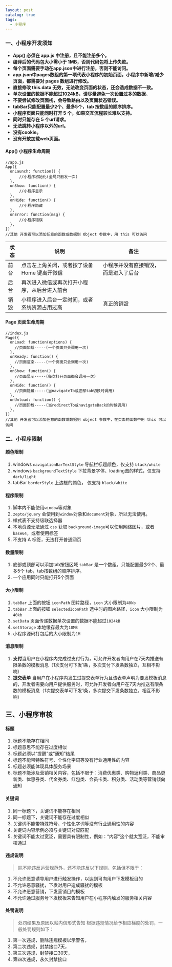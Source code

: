 ```yaml
---
layout: post
catalog: true
tags:
  - 小程序
---
```

### 一、小程序开发须知
- **App() 必须在 app.js 中注册，且不能注册多个。**
- **编译后的代码包大小需小于 1MB，否则代码包将上传失败。**
- **每个页面需要手动在app.json中进行注册，否则不能访问。**
- **app.json中pages数组的第一项代表小程序的初始页面，小程序中新增/减少页面，都需要对 pages 数组进行修改。**
- **直接修改 this.data 无效，无法改变页面的状态，还会造成数据不一致。**
- **单次设置的数据不能超过1024kB，请尽量避免一次设置过多的数据**。
- **不要尝试修改页面栈，会导致路由以及页面状态错误。**
- **tabBar只能配置最少2个、最多5个，tab 按数组的顺序排序。**
- **小程序页面只能同时打开 5 个，如果交互流程较长难以支持。**
- **同时只能存在 5 个url请求。**
- **无法跳转小程序以外的url。**
- **没有cookie。**
- **没有开放加载web页面。**

#### App() 小程序生命周期

```
//app.js
App({
  onLaunch: function() { 
      //小程序初始化(全局只触发一次)
  },
  onShow: function() {
      //小程序显示
  },
  onHide: function() {
      //小程序隐藏
  },
  onError: function(msg) {
      //小程序错误
  },
})
//其他 开发者可以添加任意的函数或数据到 Object 参数中，用 this 可以访问
```

| 状态 | 说明                                         | 备注                                 |
| ---- | -------------------------------------------- | ------------------------------------ |
| 前台 | 点击左上角关闭，或者按了设备 Home 键离开微信 | 小程序并没有直接销毁，而是进入了后台 |
| 后台 | 再次进入微信或再次打开小程序，从后台进入前台 |                                      |
| 销毁 | 小程序进入后台一定时间，或者系统资源占用过高 | 真正的销毁                           |

#### Page 页面生命周期

```
//index.js
Page({
  onLoad: function(options) {
    //页面加载-----(一个页面只会调用一次)
  },
  onReady: function() {
    //页面渲染-----(一个页面只会调用一次)
  },
  onShow: function() {
    //页面显示-----(每次打开页面都会调用一次)
  },
  onHide: function() {
    //页面隐藏-----(当navigateTo或底部tab切换时调用)
  },
  onUnload: function() {
    //页面卸载-----(当redirectTo或navigateBack的时候调用)
  },
})
//其他 开发者可以添加任意的函数或数据到 object 参数中，在页面的函数中用 this 可以访问
```

### 二、小程序限制

#### 颜色限制

1. windows `navigationBarTextStyle` 导航栏标题颜色，仅支持 `black/white`
2. windows `backgroundTextStyle` 下拉背景字体、loading图的样式，仅支持 `dark/light`
3. tabBar `borderStyle` 上边框的颜色， 仅支持 `black/white`

#### 程序限制

1. 脚本内不能使用`window`等对象
2. `zepto/jquery` 会使用到`window`对象和`document`对象，所以无法使用。
3. 样式表不支持级联选择器
4. 本地资源无法通过 `css` 获取 `background-image`可以使用网络图片，或者 `base64`，或者使用标签
5. 不支持 A 标签，无法打开普通网页

#### 数量限制

1. 底部或顶部可以添加tab按钮区域 `tabBar` 是一个数组，只能配置最少2个、最多5个 tab，tab按数组的顺序排序。
2. 一个应用同时只能打开5个页面

#### 大小限制

1. `tabBar` 上面的按钮 `iconPath` 图片路径，`icon` 大小限制为`40kb`
2. `tabBar` 上面的按钮 `selectedIconPath` 选中时的图片路径，`icon` 大小限制为`40kb`
3. `setData` 页面传递数据单次设置的数据不能超过`1024kB`
4. `setStorage` 本地缓存最大为`10MB`
5. 小程序源码打包后的大小限制为`1M`

#### 消息限制

1. **支付**当用户在小程序内完成过支付行为，可允许开发者向用户在7天内推送有限条数的模板消息（1次支付可下发1条，多次支付下发条数独立，互相不影响）
2. **提交表单** 当用户在小程序内发生过提交表单行为且该表单声明为要发模板消息的，开发者需要向用户提供服务时，可允许开发者向用户在7天内推送有限条数的模板消息（1次提交表单可下发1条，多次提交下发条数独立，相互不影响）

## 三、小程序审核

#### 标题

1. 标题不能存在相同
2. 标题意思不能存在过度相似
3. 标题必须以“提醒”或“通知”结尾
4. 标题不能带特殊符号、个性化字词等没有行业通用性的内容
5. 标题必须能体现具体服务场景
6. 标题不能涉及营销相关内容，包括不限于：消费优惠类、购物返利类、商品更新类、优惠券类、代金券类、红包类、会员卡类、积分类、活动类等营销倾向通知

#### 关键词

1. 同一标题下，关键词不能存在相同
2. 同一标题下，关键词不能存在过度相似
3. 关键词不能带特殊符号、个性化字词等没有行业通用性的内容
4. 关键词内容示例必须与关键词对应匹配
5. 关键词不能太过宽泛，需要具有限制性，例如：“内容”这个就太宽泛，不能审核通过

#### 违规说明

> 除不能违反运营规范外，还不能违反以下规则，包括但不限于：

1. 不允许恶意诱导用户进行触发操作，以达到可向用户下发模板目的
2. 不允许恶意骚扰，下发对用户造成骚扰的模板
3. 不允许恶意营销，下发营销目的模板
4. 不允许通过服务号下发模板来告知用户在小程序内触发的服务相关内容

#### 处罚说明

> 处罚结果及原因以站内信形式告知
> 根据违规情况给予相应梯度的处罚，一般处罚规则如下：

1. 第一次违规，删除违规模板以示警告，
2. 第二次违规，封禁接口7天，
3. 第三次违规，封禁接口30天，
4. 第四次违规，永久封禁接口
